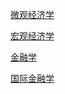 [微观经济学]()

[宏观经济学](https://github.com/zhuanrui/Macroeconomics)

[金融学](https://github.com/zhuanrui/Finance)

[国际金融学]()
